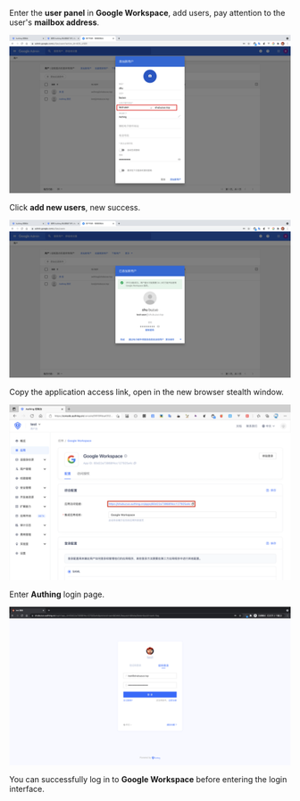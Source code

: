 <IntegrationDetailCard title="Experience login">

Enter the **user panel** in **Google Workspace**, add users, pay attention to the user's **mailbox address**.

<img src="../../images/integration/google-workspace/3-1.png" class="md-img-padding" />

Click **add new users**, new success.

<img src="../../images/integration/google-workspace/3-2.png" class="md-img-padding" />

Copy the application access link, open in the new browser stealth window.

<img src="../../images/integration/google-workspace/3-4.png" class="md-img-padding" />

Enter **Authing** login page.

<img src="../../images/integration/google-workspace/3-3.png" class="md-img-padding" />

You can successfully log in to **Google Workspace** before entering the login interface.

</IntegrationDetailCard>
